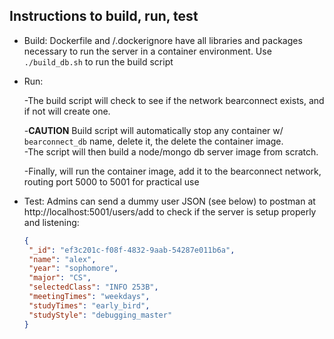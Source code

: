 ## Instructions to build, run, test

* Build: Dockerfile and /.dockerignore have all libraries and packages necessary to run the server in a container environment.  Use ```./build_db.sh``` to run the build script 
* Run:
 
  -The build script will check to see if the network bearconnect exists, and if not will create one. 
  
  -**CAUTION** Build script will automatically stop any container w/ ```bearconnect_db``` name, delete it, the delete the container image.  
  -The script will then build a node/mongo db server image from scratch. 
  
  -Finally, will run the container image, add it to the bearconnect network, routing port 5000 to 5001 for practical use
  
* Test: Admins can send a dummy user JSON (see below) to postman at http://localhost:5001/users/add to check if the server is setup properly and listening:
   ```json
   {
    "_id": "ef3c201c-f08f-4832-9aab-54287e011b6a",
    "name": "alex",
    "year": "sophomore",
    "major": "CS",
    "selectedClass": "INFO 253B",
    "meetingTimes": "weekdays",
    "studyTimes": "early_bird",
    "studyStyle": "debugging_master"
   }
    ```
